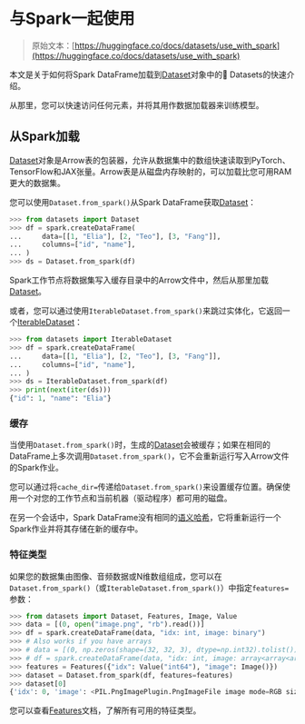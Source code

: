 # 与Spark一起使用

> 原始文本：[https://huggingface.co/docs/datasets/use_with_spark](https://huggingface.co/docs/datasets/use_with_spark)

本文是关于如何将Spark DataFrame加载到[Dataset](/docs/datasets/v2.17.0/en/package_reference/main_classes#datasets.Dataset)对象中的🤗 Datasets的快速介绍。

从那里，您可以快速访问任何元素，并将其用作数据加载器来训练模型。

## 从Spark加载

[Dataset](/docs/datasets/v2.17.0/en/package_reference/main_classes#datasets.Dataset)对象是Arrow表的包装器，允许从数据集中的数组快速读取到PyTorch、TensorFlow和JAX张量。Arrow表是从磁盘内存映射的，可以加载比您可用RAM更大的数据集。

您可以使用`Dataset.from_spark()`从Spark DataFrame获取[Dataset](/docs/datasets/v2.17.0/en/package_reference/main_classes#datasets.Dataset)：

```py
>>> from datasets import Dataset
>>> df = spark.createDataFrame(
...     data=[[1, "Elia"], [2, "Teo"], [3, "Fang"]],
...     columns=["id", "name"],
... )
>>> ds = Dataset.from_spark(df)
```

Spark工作节点将数据集写入缓存目录中的Arrow文件中，然后从那里加载[Dataset](/docs/datasets/v2.17.0/en/package_reference/main_classes#datasets.Dataset)。

或者，您可以通过使用`IterableDataset.from_spark()`来跳过实体化，它返回一个[IterableDataset](/docs/datasets/v2.17.0/en/package_reference/main_classes#datasets.IterableDataset)：

```py
>>> from datasets import IterableDataset
>>> df = spark.createDataFrame(
...     data=[[1, "Elia"], [2, "Teo"], [3, "Fang"]],
...     columns=["id", "name"],
... )
>>> ds = IterableDataset.from_spark(df)
>>> print(next(iter(ds)))
{"id": 1, "name": "Elia"}
```

### 缓存

当使用`Dataset.from_spark()`时，生成的[Dataset](/docs/datasets/v2.17.0/en/package_reference/main_classes#datasets.Dataset)会被缓存；如果在相同的DataFrame上多次调用`Dataset.from_spark()`，它不会重新运行写入Arrow文件的Spark作业。

您可以通过将`cache_dir=`传递给`Dataset.from_spark()`来设置缓存位置。确保使用一个对您的工作节点和当前机器（驱动程序）都可用的磁盘。

在另一个会话中，Spark DataFrame没有相同的[语义哈希](https://spark.apache.org/docs/3.2.0/api/python/reference/api/pyspark.sql.DataFrame.semanticHash.html)，它将重新运行一个Spark作业并将其存储在新的缓存中。

### 特征类型

如果您的数据集由图像、音频数据或N维数组组成，您可以在`Dataset.from_spark()`（或`IterableDataset.from_spark()`）中指定`features=`参数：

```py
>>> from datasets import Dataset, Features, Image, Value
>>> data = [(0, open("image.png", "rb").read())]
>>> df = spark.createDataFrame(data, "idx: int, image: binary")
>>> # Also works if you have arrays
>>> # data = [(0, np.zeros(shape=(32, 32, 3), dtype=np.int32).tolist())]
>>> # df = spark.createDataFrame(data, "idx: int, image: array<array<array<int>>>")
>>> features = Features({"idx": Value("int64"), "image": Image()})
>>> dataset = Dataset.from_spark(df, features=features)
>>> dataset[0]
{'idx': 0, 'image': <PIL.PngImagePlugin.PngImageFile image mode=RGB size=32x32>}
```

您可以查看[Features](/docs/datasets/v2.17.0/en/package_reference/main_classes#datasets.Features)文档，了解所有可用的特征类型。
